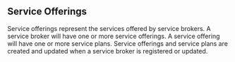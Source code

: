 ## Service Offerings

Service offerings represent the services offered by service brokers.
A service broker will have one or more service offerings.
A service offering will have one or more service plans.
Service offerings and service plans are created and updated when a service broker is registered or updated.
